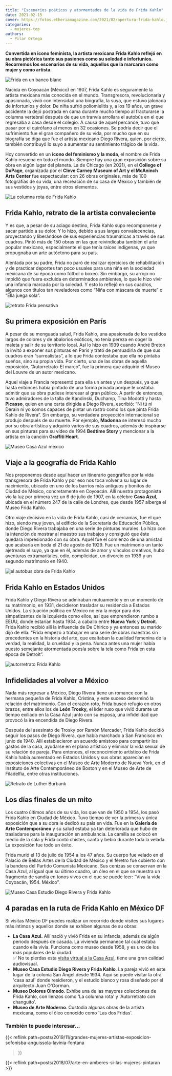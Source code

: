 ```yaml
---
title: "Escenarios poéticos y atormentados de la vida de Frida Kahlo"
date: 2021-02-15
cover: https://fotos.etheriamagazine.com/2021/02/apertura-frida-kahlo.jpg
categories: 
  - mujeres-top
authors: 
  - Pilar Ortega
---
```


**Convertida en icono feminista, la artista mexicana Frida Kahlo reflejó en su obra 
pictórica tanto sus pasiones como su soledad e infortunios. Recorremos los escenarios de 
su vida, aquellos que la marcaron como mujer y como artista.** 

![Frida en un banco blanc](https://fotos.etheriamagazine.com/2021/02/Frida-en-un-banco-blanco.jpg "Frida en un banco blanco. © Nickolas Muray Photo Archives")

Nacida en Coyoacán (México) en 1907, Frida Kahlo es seguramente la artista mexicana más 
conocida en el mundo. Transgresora, revolucionaria y apasionada, vivió con intensidad 
una biografía, la suya, que estuvo jalonada de infortunios y dolor. De niña sufrió 
poliomielitis y, a los 19 años, un grave accidente la dejó postrada en cama durante 
mucho tiempo al fracturarse la columna vertebral después de que un tranvía arrollara el 
autobús en el que regresaba a casa desde el colegio. A causa de aquel percance, tuvo que 
pasar por el quirófano al menos en 32 ocasiones. Se podría decir que el sufrimiento fue 
el gran compañero de su vida, por mucho que en su biografía se diga que fue el artista 
mexicano Diego Rivera, quien, por cierto, también contribuyó lo suyo a aumentar su 
sentimiento trágico de la vida. 

Hoy convertido en un **icono del feminismo y la moda**, el nombre de Frida Kahlo resuena 
en todo el mundo. Siempre hay una gran exposición sobre su obra en algún lugar del 
planeta. La de Chicago (en 2021), en el **College of DuPage**, organizada por el **Cleve 
Carney Museum of Art y el McAninch Arts Center** fue espectacular: con 26 obras 
originales, más de 100 fotografías de su vida, una recreación de su casa de México y 
también de sus vestidos y joyas, entre otros elementos. 

![La columna rota de Frida Kahlo](https://fotos.etheriamagazine.com/2021/02/Frida-Kahlo-cuadro-columna-rota.jpg "La columna rota, 1944. Colección Museo Dolores Olmedo, Xochimilco, Mexico © 2020 Banco de México Diego Rivera Frida Kahlo Museums Trust, México DF ARS, New York")

## Frida Kahlo, retrato de la artista convaleciente

Y es que, a pesar de su aciago destino, Frida Kahlo supo recomponerse y sacar partido a 
su dolor. Y lo hizo, debido a sus largas convalecencias, proyectando y liberándose de 
sus experiencias traumáticas a través de sus cuadros. Pintó más de 150 obras en las que 
reivindicaba también el arte popular mexicano, especialmente el que tenía raíces 
indígenas, ya que propugnaba un arte autóctono para su país. 

Alentada por su padre, Frida no paró de realizar ejercicios de rehabilitación y de 
practicar deportes tan poco usuales para una niña en la sociedad mexicana de su época 
como fútbol o boxeo. Sin embargo, su arrojo no impidió que fuera excluida en 
determinados ambientes, lo que le hizo vivir una infancia marcada por la soledad. Y esto 
lo reflejó en sus cuadros, algunos con títulos tan reveladores como “Niña con máscara de 
muerte” o “Ella juega sola”. 

![retrato Frida pensativa](https://fotos.etheriamagazine.com/2021/02/frida-kahlo-pensativa.jpg "'Frida pensativa'. © Hulton Archive/ Getty Images")

## Su primera exposición en París

A pesar de su menguada salud, Frida Kahlo, una apasionada de los vestidos largos de 
colores y de abalorios exóticos, no tenía pereza en coger la maleta y salir de su 
territorio local. Así lo hizo en 1939 cuando André Breton la invitó a exponer sus 
pinturas en París y trató de persuadirla de que sus cuadros eran “surrealistas”, a lo 
que Frida contestaba que ella no pintaba sueños, sino su propia vida. Por cierto, una de 
las obras de aquella exposición, “Autorretrato-El marco”, fue la primera que adquirió el 
Museo del Louvre de un autor mexicano. 

Aquel viaje a Francia representó para ella un antes y un después, ya que hasta entonces 
había pintado de una forma privada porque le costaba admitir que su obra pudiese 
interesar al gran público. A partir de entonces, tuvo admiradores de la talla de 
Kandinski, Duchamp, Tina Modotti y hasta **Picasso**, quien en una carta dirigida a 
Diego Rivera, escribió: “Ni tú ni Derain ni yo somos capaces de pintar un rostro como 
los que pinta Frida Kahlo de Rivera”. Sin embargo, su verdadera proyección internacional 
se produjo después de su muerte. Por ejemplo, **Madonna** se interesó mucho por su obra 
artística y adquirió varios de sus cuadros, además de inspirarse en sus pinturas para su 
vídeo de 1994 **Bedtime Story** y mencionar a la artista en la canción **Graffiti 
Heart**. 

![Museo Casa Azul mexico](https://fotos.etheriamagazine.com/2021/02/casa-azul-frida-kahlo.jpg "Casa Azul donde nació y residió Frida Kahlo. © Museo Casa Azul")

## Viaje a la geografía de Frida Kahlo

Nos proponemos desde aquí hacer un itinerario geográfico por la vida transgresora de 
Frida Kahlo y por eso nos toca volver a su lugar de nacimiento, ubicado en uno de los 
barrios más antiguos y bonitos de Ciudad de México, concretamente en Coyoacán. Allí 
nuestra protagonista vio la luz por primera vez un 6 de julio de 1907, en la célebre 
**Casa Azul**, ubicada en el número 247 de la calle de Londres, que desde 1957 alberga 
el Museo Frida Kahlo. 

Otro viaje decisivo en la vida de Frida Kahlo, casi de cercanías, fue el que hizo, 
siendo muy joven, al edificio de la Secretaría de Educación Pública, donde Diego Rivera 
trabajaba en una serie de pinturas murales. Lo hizo con la intención de mostrar al 
maestro sus trabajos y consiguió que éste quedara impresionado con su obra. Aquél fue el 
comienzo de una amistad que acabaría en boda el 21 de agosto de 1929. Fue un matrimonio 
un tanto ajetreado el suyo, ya que en él, además de amor y vínculos creativos, hubo 
aventuras extramaritales, odio, complicidad, un divorcio en 1939 y un segundo matrimonio 
en 1940. 

![el autobus obra de Frida Kahlo](https://fotos.etheriamagazine.com/2021/02/Frida-Kahlo-The-Bus.jpg "El autobús, 1929. Colección Museo Dolores Olmedo, Xochimilco, Mexico © 2020 Banco de México Diego Rivera Frida Kahlo Museums Trust, México DF ARS, New York")

## Frida Kahlo en Estados Unidos

Frida Kahlo y Diego Rivera se admiraban mutuamente y en un momento de su matrimonio, en 
1931, decidieron trasladar su residencia a Estados Unidos. La situación política en 
México no era la mejor para dos simpatizantes de la izquierda como ellos, así que 
emprendieron rumbo a EEUU, donde estarían hasta 1934, a caballo entre **Nueva York** y 
**Detroit**. Frida Kahlo recibió allí la influencia de De Chirico y ya entonces su 
marido dijo de ella: “Frida empezó a trabajar en una serie de obras maestras sin 
precedentes en la historia del arte, que exaltaban la cualidad femenina de la verdad, la 
realidad, la crueldad y la pena. Nunca antes una mujer había puesto semejante 
atormentada poesía sobre la tela como Frida en esta época de Detroit”. 

![autorretrato Frida Kahlo](https://fotos.etheriamagazine.com/2021/02/Frida-Kahlo-autorretrato.jpg "Autorretrato con mono, 1945. Colección Museo Dolores Olmedo, Xochimilco, Mexico © 2019 Banco de México Diego Rivera Frida Kahlo Museums Trust")

## Infidelidades al volver a México

Nada más regresar a México, Diego Rivera tiene un romance con la hermana pequeña de 
Frida Kahlo, Cristina, y este suceso determinó la relación del matrimonio. Con el 
corazón roto, Frida buscó refugio en otros brazos, entre ellos los de **León Trosky,** 
el líder ruso que vivió durante un tiempo exiliado en la Casa Azul junto con su esposa, 
una infidelidad que provocó la ira encendida de Diego Rivera. 

Después del asesinato de Trosky por Ramón Mercader, Frida Kahlo decidió seguir los pasos 
de Diego Rivera, que había marchado a San Francisco en junio de 1940. Allí establecieron 
un acuerdo amistoso para compartir los gastos de la casa, ayudarse en el plano artístico 
y eliminar la vida sexual de su relación de pareja. Para entonces, el reconocimiento 
artístico de Frida Kahlo había aumentado en Estados Unidos y sus obras aparecían en 
exposiciones colectivas en el Museo de Arte Moderno de Nueva York, en el Instituto de 
Arte Contemporáneo de Boston y en el Museo de Arte de Filadelfia, entre otras 
instituciones. 

![Retrato de Luther Burbank](https://fotos.etheriamagazine.com/2021/02/Frida-Kahlo-retrato-Luther-Burbank.jpg "Retrato de Luther Burbank, 1931. Colección Museo Dolores Olmedo, Xochimilco, Mexico © 2020 Banco de México Diego Rivera Frida Kahlo Museums Trust, México DF ARS, New York")

## Los días finales de un mito

Los cuatro últimos años de su vida, los que van de 1950 a 1954, los pasó Frida Kahlo en 
Ciudad de México. Tuvo tiempo de ver la primera y única exposición que a su obra le 
dedicó su país en vida. Fue en la **Galería de Arte Contemporáneo** y su salud estaba ya 
tan deteriorada que hubo de trasladarse para la inauguración en ambulancia. La camilla 
se colocó en medio de la sala y Frida contó chistes, cantó y bebió durante toda la 
velada. La exposición fue todo un éxito. 

Frida murió el 13 de julio de 1954 a los 47 años. Su cuerpo fue velado en el Palacio de 
Bellas Artes de la Ciudad de México y el féretro fue cubierto con la bandera del Partido 
Comunista Mexicano. Sus cenizas se conservan en la Casa Azul, al igual que su último 
cuadro, un óleo en el que se muestra un fragmento de sandía en tonos vivos en el que se 
puede leer: “Viva la vida. Coyoacán, 1954. México”. 

![Museo Casa Estudio Diego Rivera y Frida Kahlo](https://fotos.etheriamagazine.com/2021/02/Museo-Casa-Estudio-Diego-Rivera-y-Frida-Kahlo.jpg "Museo Casa Estudio Diego Rivera y Frida Kahlo. © Bismutologa")

## 4 paradas en la ruta de Frida Kahlo en México DF

Si visitas México DF puedes realizar un recorrido donde visites sus lugares más íntimos 
y aquellos donde se exhiben algunas de su obras: 

- **La Casa Azul.** Allí nació y vivió Frida en su infancia, además de algún periodo después de casada. La vivienda permanece tal cual estaba cuando ella vivía. Funciona como museo desde 1958, y es uno de los más populares de la ciudad.  
    ✅ No te pierdas esta [visita virtual a la Casa Azul](https://www.recorridosvirtuales.com/frida_kahlo/museo_frida_kahlo.html), tiene una gran calidad audiovisual.
- **Museo Casa Estudio Diego Rivera y Frida Kahlo**. La pareja vivió en este lugar de la colonia San Ángel desde 1934. Aquí se puede visitar la otra 'casa azul' donde residieron, y el estudio blanco y rosa diseñado por el arquitecto Juan O'Gorman.
- **Museo Dolores Olmedo**. Exhibe una de las mayores colecciones de Frida Kahlo, con lienzos como 'La columna rota' y 'Autorretrato con changuito'.
- **Museo de Arte Moderno**. Custodia algunas obras de la artista mexicana, como el óleo conocido como 'Las dos Fridas'.

### También te puede interesar...

{{< reflink 
path=posts/2019/11/grandes-mujeres-artistas-exposicion-sofonisba-anguissola-lavinia-fontana 
>}} 

{{< reflink path=posts/2018/07/arte-en-amberes-si-las-mujeres-pintaran >}}
